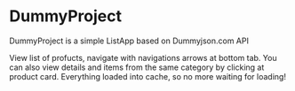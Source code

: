 # DummyProject

DummyProject is a simple ListApp based on Dummyjson.com API

View list of profucts, navigate with navigations arrows at bottom tab. You can also view details and items from the same category by clicking at product card.
Everything loaded into cache, so no more waiting for loading!

